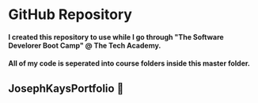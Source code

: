 # GitHub Repository
#### I created this repository to use while I go through "The Software Develorer Boot Camp" @ The Tech Academy.
#### All of my code is seperated into course folders inside this master folder.
## JosephKaysPortfolio 📁
